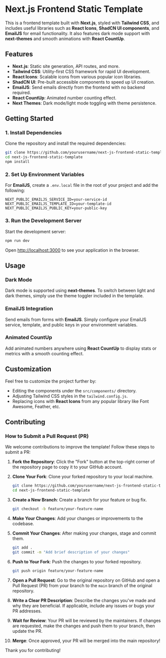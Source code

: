 # Next.js Frontend Static Template

This is a frontend template built with **Next.js**, styled with **Tailwind CSS**, and includes useful libraries such as **React Icons**, **ShadCN UI components**, and **EmailJS** for email functionality. It also features dark mode support with **next-themes** and smooth animations with **React CountUp**.

## Features

- **Next.js**: Static site generation, API routes, and more.
- **Tailwind CSS**: Utility-first CSS framework for rapid UI development.
- **React Icons**: Scalable icons from various popular icon libraries.
- **ShadCN UI**: Pre-built accessible components to speed up UI creation.
- **EmailJS**: Send emails directly from the frontend with no backend required.
- **React CountUp**: Animated number counting effect.
- **Next Themes**: Dark mode/light mode toggling with theme persistence.

## Getting Started

### 1. Install Dependencies

Clone the repository and install the required dependencies:

```bash
git clone https://github.com/yourusername/next-js-frontend-static-template.git
cd next-js-frontend-static-template
npm install
```

### 2. Set Up Environment Variables

For **EmailJS**, create a `.env.local` file in the root of your project and add the following:

```env
NEXT_PUBLIC_EMAILJS_SERVICE_ID=your-service-id
NEXT_PUBLIC_EMAILJS_TEMPLATE_ID=your-template-id
NEXT_PUBLIC_EMAILJS_PUBLIC_KEY=your-public-key
```

### 3. Run the Development Server

Start the development server:

```bash
npm run dev
```

Open [http://localhost:3000](http://localhost:3000) to see your application in the browser.

## Usage

### Dark Mode

Dark mode is supported using **next-themes**. To switch between light and dark themes, simply use the theme toggler included in the template.

### EmailJS Integration

Send emails from forms with **EmailJS**. Simply configure your EmailJS service, template, and public keys in your environment variables.

### Animated CountUp

Add animated numbers anywhere using **React CountUp** to display stats or metrics with a smooth counting effect.

## Customization

Feel free to customize the project further by:

- Editing the components under the `src/components/` directory.
- Adjusting Tailwind CSS styles in the `tailwind.config.js`.
- Replacing icons with **React Icons** from any popular library like Font Awesome, Feather, etc.

## Contributing

### How to Submit a Pull Request (PR)

We welcome contributions to improve the template! Follow these steps to submit a PR:

1. **Fork the Repository**: Click the "Fork" button at the top-right corner of the repository page to copy it to your GitHub account.

2. **Clone Your Fork**: Clone your forked repository to your local machine.

   ```bash
   git clone https://github.com/yourusername/next-js-frontend-static-template.git
   cd next-js-frontend-static-template
   ```

3. **Create a New Branch**: Create a branch for your feature or bug fix.

   ```bash
   git checkout -b feature/your-feature-name
   ```

4. **Make Your Changes**: Add your changes or improvements to the codebase.

5. **Commit Your Changes**: After making your changes, stage and commit them.

   ```bash
   git add .
   git commit -m "Add brief description of your changes"
   ```

6. **Push to Your Fork**: Push the changes to your forked repository.

   ```bash
   git push origin feature/your-feature-name
   ```

7. **Open a Pull Request**: Go to the original repository on GitHub and open a Pull Request (PR) from your branch to the `main` branch of the original repository.

8. **Write a Clear PR Description**: Describe the changes you've made and why they are beneficial. If applicable, include any issues or bugs your PR addresses.

9. **Wait for Review**: Your PR will be reviewed by the maintainers. If changes are requested, make the changes and push them to your branch, then update the PR.

10. **Merge**: Once approved, your PR will be merged into the main repository!

Thank you for contributing!
